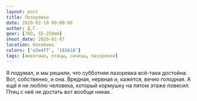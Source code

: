 ```yaml
---
layout: post
title: Лазоревка
date: 2020-02-10 00:00:00
author: Д.Г.
gear: [70D, 55-250mm]
shoot_date: 2020-02-07
location: Нахабино
colors: ['e2e4f7', '181618']
tags: [животные, птицы, синицы, лазоревки]
---
```

Я подумал, и мы решили, что субботняя лазоревка всё-таки достойна. Вот, собственно, и она. Вредная, нервная и, кажется, вечно голодная. А ещё я не люблю человека, который кормушку на пятом этаже повесил. Птиц с неё не достать вот вообще никак.
